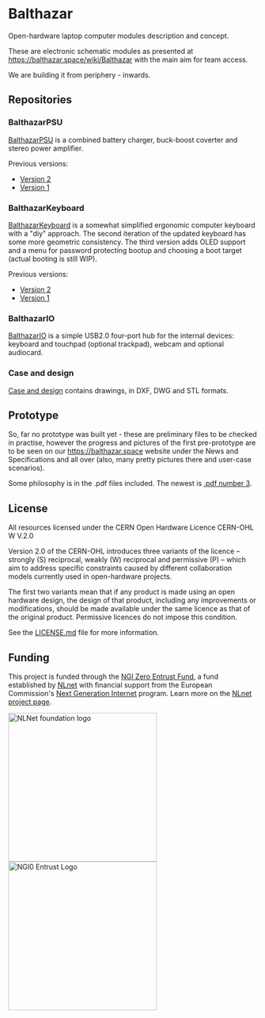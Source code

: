 # Balthazar

Open-hardware laptop computer modules description and concept.

These are electronic schematic modules as presented at https://balthazar.space/wiki/Balthazar
with the main aim for team access.

We are building it from periphery - inwards.

## Repositories

### BalthazarPSU

[BalthazarPSU](https://github.com/balthazar-space/balthazarPSU3) is a combined battery charger, buck-boost coverter and stereo power amplifier.

Previous versions:
   - [Version 2](https://github.com/balthazar-space/balthazarPSU2)
   - [Version 1](https://github.com/balthazar-space/balthazarPSU)

### BalthazarKeyboard
[BalthazarKeyboard](https://github.com/balthazar-space/balthazarKeyboard3) is a somewhat simplified ergonomic computer keyboard with a "diy" approach. The second iteration of the updated keyboard has some more geometric consistency. The third version adds OLED support and a menu for password protecting bootup and choosing a boot target (actual booting is still WIP).

Previous versions:
   - [Version 2](https://github.com/balthazar-space/balthazarKeyboard2)
   - [Version 1](https://github.com/balthazar-space/balthazarKeyboard)

### BalthazarIO
[BalthazarIO](https://github.com/balthazar-space/balthazarIO) is a simple USB2.0 four-port hub for the internal devices:
   keyboard and touchpad (optional trackpad), webcam and optional audiocard.

### Case and design

[Case and design](https://github.com/balthazar-space/case-and-design) contains drawings, in DXF, DWG and STL formats.

## Prototype

So, far no prototype was built yet - these are preliminary files to be checked in practise, however the progress and pictures of the first pre-prototype are to be seen on our https://balthazar.space website under the News and Specifications and all over (also, many pretty pictures there and user-case scenarios).

Some philosophy is in the .pdf files included. The newest is [.pdf number 3](./Balthazar_System03.pdf).

## License

All resources licensed under the CERN Open Hardware Licence CERN-OHL W V.2.0

Version 2.0 of the CERN-OHL introduces three variants of the licence – strongly (S) reciprocal, weakly (W) reciprocal and permissive (P) – which aim to address specific constraints caused by different collaboration models currently used in open-hardware projects. 

The first two variants mean that if any product is made using an open hardware design, the design of that product, including any improvements or modifications, should be made available under the same licence as that of the original product. Permissive licences do not impose this condition.

See the [LICENSE.md](./LICENSE.md) file for more information.

## Funding

This project is funded through the [NGI Zero Entrust Fund](https://nlnet.nl/entrust), a fund
established by [NLnet](https://nlnet.nl) with financial support from the European Commission's
[Next Generation Internet](https://ngi.eu) program. Learn more on the [NLnet project page](https://nlnet.nl/project/Balthazar-Casing/).

[<img src="https://nlnet.nl/logo/banner.png" alt="NLNet foundation logo" width="300" />](https://nlnet.nl)
[<img src="https://nlnet.nl/image/logos/NGI0Entrust_tag.svg" alt="NGI0 Entrust Logo" width="300" />](https://nlnet.nl/entrust)
